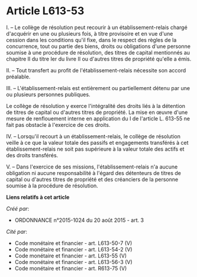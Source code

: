 # Article L613-53

I. – Le collège de résolution peut recourir à un établissement-relais chargé d'acquérir en une ou plusieurs fois, à titre
provisoire et en vue d'une cession dans les conditions qu'il fixe, dans le respect des règles de la concurrence, tout ou
partie des biens, droits ou obligations d'une personne soumise à une procédure de résolution, des titres de capital
mentionnés au chapitre II du titre Ier du livre II ou d'autres titres de propriété qu'elle a émis. 

II. – Tout transfert au profit de l'établissement-relais nécessite son accord préalable. 

III. – L'établissement-relais est entièrement ou partiellement détenu par une ou plusieurs personnes publiques. 

Le collège de résolution y exerce l'intégralité des droits liés à la détention de titres de capital ou d'autres titres de
propriété. La mise en œuvre d'une mesure de renflouement interne en application du I de l'article L. 613-55 ne fait pas
obstacle à l'exercice de ces droits. 

IV. – Lorsqu'il recourt à un établissement-relais, le collège de résolution veille à ce que la valeur totale des passifs et
engagements transférés à cet établissement-relais ne soit pas supérieure à la valeur totale des actifs et des droits
transférés. 

V. – Dans l'exercice de ses missions, l'établissement-relais n'a aucune obligation ni aucune responsabilité à l'égard des
détenteurs de titres de capital ou d'autres titres de propriété et des créanciers de la personne soumise à la procédure de
résolution.

**Liens relatifs à cet article**

_Créé par_:

  - ORDONNANCE n°2015-1024 du 20 août 2015 - art. 3

_Cité par_:

  - Code monétaire et financier - art. L613-50-7 (V)
  - Code monétaire et financier - art. L613-54-2 (V)
  - Code monétaire et financier - art. L613-55 (V)
  - Code monétaire et financier - art. L613-56-3 (V)
  - Code monétaire et financier - art. R613-75 (V)
